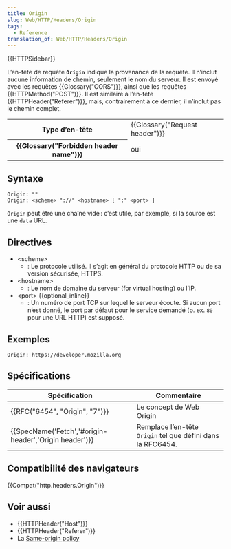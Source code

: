 ```yaml
---
title: Origin
slug: Web/HTTP/Headers/Origin
tags:
  - Reference
translation_of: Web/HTTP/Headers/Origin
---
```

{{HTTPSidebar}}

L’en-tête de requête **`Origin`** indique la provenance de la requête. Il n’inclut aucune information de chemin, seulement le nom du serveur. Il est envoyé avec les requêtes {{Glossary("CORS")}}, ainsi que les requêtes {{HTTPMethod("POST")}}. Il est similaire à l’en-tête {{HTTPHeader("Referer")}}, mais, contrairement à ce dernier, il n’inclut pas le chemin complet.

<table class="properties">
  <tbody>
    <tr>
      <th scope="row">Type d’en-tête</th>
      <td>{{Glossary("Request header")}}</td>
    </tr>
    <tr>
      <th scope="row">{{Glossary("Forbidden header name")}}</th>
      <td>oui</td>
    </tr>
  </tbody>
</table>

## Syntaxe

    Origin: ""
    Origin: <scheme> "://" <hostname> [ ":" <port> ]

`Origin` peut être une chaîne vide : c’est utile, par exemple, si la source est une `data` URL.

## Directives

- \<scheme>
  - : Le protocole utilisé. Il s’agit en général du protocole HTTP ou de sa version sécurisée, HTTPS.
- \<hostname>
  - : Le nom de domaine du serveur (for virtual hosting) ou l’IP.
- \<port> {{optional_inline}}
  - : Un numéro de port TCP sur lequel le serveur écoute. Si aucun port n’est donné, le port par défaut pour le service demandé (p. ex. `80` pour une URL HTTP) est supposé.

## Exemples

    Origin: https://developer.mozilla.org

## Spécifications

| Spécification                                                            | Commentaire                                                 |
| ------------------------------------------------------------------------ | ----------------------------------------------------------- |
| {{RFC("6454", "Origin", "7")}}                                 | Le concept de Web Origin                                    |
| {{SpecName('Fetch','#origin-header','Origin header')}} | Remplace l’en-tête `Origin` tel que défini dans la RFC6454. |

## Compatibilité des navigateurs

{{Compat("http.headers.Origin")}}

## Voir aussi

- {{HTTPHeader("Host")}}
- {{HTTPHeader("Referer")}}
- La [Same-origin policy](/fr/docs/Web/Security/Same-origin_policy)
